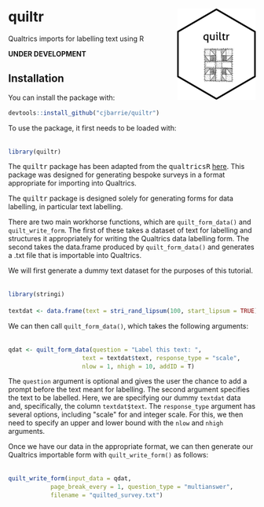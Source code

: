 # quiltr <img src="man/figures/quiltrhex.png" width="160px" align="right" />

Qualtrics imports for labelling text using R

**UNDER DEVELOPMENT**

## Installation

You can install the package with:
``` r
devtools::install_github("cjbarrie/quiltr")
```

To use the package, it first needs to be loaded with:

```r

library(quiltr)

```

The <tt>quiltr</tt> package has been adapted from the <tt>qualtricsR</tt> [here](https://github.com/saberry/qualtricsR). This package was designed for generating bespoke surveys in a format appropriate for importing into Qualtrics. 

The <tt>quiltr</tt> package is designed solely for generating forms for data labelling, in particular text labelling. 

There are two main workhorse functions, which are `quilt_form_data()` and `quilt_write_form`. The first of these takes a dataset of text for labelling and structures it appropriately for writing the Qualtrics data labelling form. The second takes the data.frame produced by `quilt_form_data()` and generates a .txt file that is importable into Qualtrics.

We will first generate a dummy text dataset for the purposes of this tutorial.

```r

library(stringi)

textdat <- data.frame(text = stri_rand_lipsum(100, start_lipsum = TRUE))

```

We can then call `quilt_form_data()`, which takes the following arguments:

```r

qdat <- quilt_form_data(question = "Label this text: ",
                     text = textdat$text, response_type = "scale",
                     nlow = 1, nhigh = 10, addID = T)

```

The `question` argument is optional and gives the user the chance to add a prompt before the text meant for labelling. The second argument specifies the text to be labelled. Here, we are specifying our dummy `textdat` data and, specifically, the column `textdat$text`. The `response_type` argument has several options, including "scale" for and integer scale. For this, we then need to specify an upper and lower bound with the `nlow` and `nhigh` arguments. 

Once we have our data in the appropriate format, we can then generate our Qualtrics importable form with `quilt_write_form()` as follows:

```r

quilt_write_form(input_data = qdat,
            page_break_every = 1, question_type = "multianswer",
            filename = "quilted_survey.txt")

```


